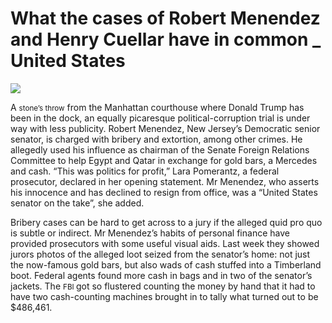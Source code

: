 # What the cases of Robert Menendez and Henry Cuellar have in common _ United States

<img src="https://images.weserv.nl/?url=www.economist.com/img/b/1280/720/90/media-assets/image/20240525_USP002.jpg" /><div></div><p><span>A</span> <small>stone’s throw</small> from the Manhattan courthouse where Donald Trump has been in the dock, an equally picaresque political-corruption trial is under way with less publicity. Robert Menendez, New Jersey’s Democratic senior senator, is charged with bribery and extortion, among other crimes. He allegedly used his influence as chairman of the Senate Foreign Relations Committee to help Egypt and Qatar in exchange for gold bars, a Mercedes and cash. “This was politics for profit,” Lara Pomerantz, a federal prosecutor, declared in her opening statement. Mr Menendez, who asserts his innocence and has declined to resign from office, was a “United States senator on the take”, she added. </p><p>Bribery cases can be hard to get across to a jury if the alleged quid pro quo is subtle or indirect. Mr Menendez’s habits of personal finance have provided prosecutors with some useful visual aids. Last week they showed jurors photos of the alleged loot seized from the senator’s home: not just the now-famous gold bars, but also wads of cash stuffed into a Timberland boot. Federal agents found more cash in bags and in two of the senator’s jackets. The <small>FBI </small>got so flustered counting the money by hand that it had to have two cash-counting machines brought in to tally what turned out to be $486,461. </p>